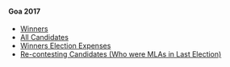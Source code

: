 #### Goa 2017
  * [Winners](https://www.myneta.info/goa2017/index.php?action=show_winners&sort=default)
  * [All Candidates](https://www.myneta.info/goa2017/)
  * [Winners Election Expenses](https://www.myneta.info/goa2017/index.php?action=showWinnersExpense&sortExp=default)
  * [ Re-contesting Candidates (Who were MLAs in Last Election)](https://www.myneta.info/goa2017/index.php?action=recontestAssetsComparison)